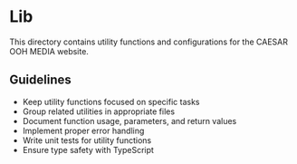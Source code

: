 # Lib

This directory contains utility functions and configurations for the CAESAR OOH MEDIA website.

## Guidelines

- Keep utility functions focused on specific tasks
- Group related utilities in appropriate files
- Document function usage, parameters, and return values
- Implement proper error handling
- Write unit tests for utility functions
- Ensure type safety with TypeScript 